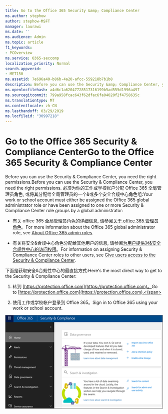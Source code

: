 ```yaml
---
title: Go to the Office 365 Security &amp; Compliance Center
ms.author: stephow
author: stephow-MSFT
manager: laurawi
ms.date: ''
ms.audience: Admin
ms.topic: article
f1_keywords:
- PCOverview
ms.service: O365-seccomp
localization_priority: Normal
search.appverid:
- MET150
ms.assetid: 7e696a40-b86b-4a20-afcc-559218b7b1b8
description: Before you can use the Security &amp; Compliance Center, you need the right permissions. 必须为你的工作或学校帐户分配 Office 365 全局管理员角色, 或将其分配给全局管理员的一个&amp;或多个安全合规中心角色组。
ms.openlocfilehash: a4d6c1a62047728517316199b5ad555d1996a497
ms.sourcegitcommit: 799a958fcac643f62dfac6fa04020f2f4758635c
ms.translationtype: MT
ms.contentlocale: zh-CN
ms.lasthandoff: 03/29/2019
ms.locfileid: "30997218"
---
```

# <a name="go-to-the-office-365-security-amp-compliance-center"></a><span data-ttu-id="4a979-104">Go to the Office 365 Security &amp; Compliance Center</span><span class="sxs-lookup"><span data-stu-id="4a979-104">Go to the Office 365 Security &amp; Compliance Center</span></span>

<span data-ttu-id="4a979-105">Before you can use the Security &amp; Compliance Center, you need the right permissions.</span><span class="sxs-lookup"><span data-stu-id="4a979-105">Before you can use the Security &amp; Compliance Center, you need the right permissions.</span></span> <span data-ttu-id="4a979-106">必须为你的工作或学校帐户分配 Office 365 全局管理员角色, 或将其分配给全局管理员的一个&amp;或多个安全合规中心角色组:</span><span class="sxs-lookup"><span data-stu-id="4a979-106">Your work or school account must either be assigned the Office 365 global administrator role or have been assigned to one or more Security &amp; Compliance Center role groups by a global administrator:</span></span>
  
- <span data-ttu-id="4a979-107">有关 office 365 全局管理员角色的详细信息, 请参阅[关于 office 365 管理员角色](https://support.office.com/article/da585eea-f576-4f55-a1e0-87090b6aaa9d)。</span><span class="sxs-lookup"><span data-stu-id="4a979-107">For more information about the Office 365 global administrator role, see [About Office 365 admin roles](https://support.office.com/article/da585eea-f576-4f55-a1e0-87090b6aaa9d).</span></span> 
    
- <span data-ttu-id="4a979-108">有关将安全&amp;合规中心角色分配给其他用户的信息, 请参阅[为用户提供对&amp;安全合规性中心的访问权限](grant-access-to-the-security-and-compliance-center.md)。</span><span class="sxs-lookup"><span data-stu-id="4a979-108">For information on assigning Security &amp; Compliance Center roles to other users, see [Give users access to the Security &amp; Compliance Center](grant-access-to-the-security-and-compliance-center.md).</span></span>
    
<span data-ttu-id="4a979-109">下面是获取安全&amp;合规性中心的最直接方式:</span><span class="sxs-lookup"><span data-stu-id="4a979-109">Here's the most direct way to get to the Security &amp; Compliance Center:</span></span>
  
1. <span data-ttu-id="4a979-110">转到 [https://protection.office.com](https://protection.office.com)。</span><span class="sxs-lookup"><span data-stu-id="4a979-110">Go to [https://protection.office.com](https://protection.office.com).</span></span>
    
2. <span data-ttu-id="4a979-111">使用工作或学校帐户登录到 Office 365。</span><span class="sxs-lookup"><span data-stu-id="4a979-111">Sign in to Office 365 using your work or school account.</span></span>
    
![Office 365 安全&amp;合规中心主页](media/f1d35324-ac44-4f59-96a7-b11767b43201.png)
  


